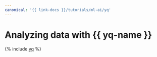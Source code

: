 ```yaml
---
canonical: '{{ link-docs }}/tutorials/ml-ai/yq'
---
```


# Analyzing data with {{ yq-name }}

{% include [yq](../../_tutorials/ml-ai/yq.md) %}
